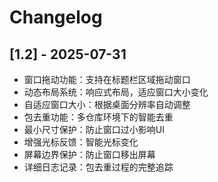 # Changelog

## [1.2] - 2025-07-31
- 窗口拖动功能：支持在标题栏区域拖动窗口
- 动态布局系统：响应式布局，适应窗口大小变化
- 自适应窗口大小：根据桌面分辨率自动调整
- 包去重功能：多仓库环境下的智能去重
- 最小尺寸保护：防止窗口过小影响UI
- 增强光标反馈：智能光标变化
- 屏幕边界保护：防止窗口移出屏幕
- 详细日志记录：包去重过程的完整追踪